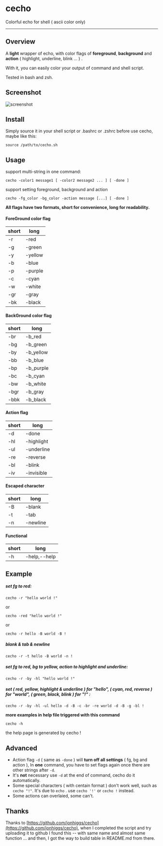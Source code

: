 # cecho #

Colorful echo for shell ( ascii color only)

----------

## Overview ##

A **light** wrapper of echo, with color flags of **foreground**, **background** and **action** ( highlight, underline, blink ... ) .

With it, you can easily color your output of command and shell script.

Tested in bash and zsh.

## Screenshot ##

![screenshot](https://raw.github.com/springlie/cecho/master/screenshot.png)

## Install ##

Simply source it in your shell script or .bashrc or .zshrc before use cecho, maybe like this:

`source /path/to/cecho.sh`

## Usage ##

support multi-string in one command:

	cecho -color1 message1 [ -color2 message2 ... ] [ -done ]

support setting foreground, background and action

	cecho -fg_color -bg_color -action message [...] [ -done ]

**All flags have two formats, short for convenience, long for readability.**

#### ForeGround color flag ##

| short |  long        |
| ----- | -------      |
| -r    | -red         |
| -g    | -green       |
| -y    | -yellow      |
| -b    | -blue        |
| -p    | -purple      |
| -c    | -cyan        |
| -w    | -white       |
| -gr   | -gray        |
| -bk   | -black       |

#### BackGround color flag ####

| short |  long        |
| ----- | ------------ |
| -br   |  -b_red      |
| -bg   |  -b_green    |
| -by   |  -b_yellow   |
| -bb   |  -b_blue     |
| -bp   |  -b_purple   |
| -bc   |  -b_cyan     |
| -bw   |  -b_white    |
| -bgr  |  -b_gray     |
| -bbk  |  -b_black    |

#### Action flag ####

| short |  long        |
| ----- | ------------ |
| -d    |  -done       |
| -hl   |  -highlight  |
| -ul   |  -underline  |
| -re   |  -reverse    |
| -bl   |  -blink      |
| -iv   |  -invisible  |

#### Escaped character ####

| short |  long        |
| ----- | ------------ |
| -B    |  -blank      |
| -t    |  -tab		   |
| -n    |  -newline    |

#### Functional ####

| short |  long        |
| ----- | ------------ |
| -h    | -help,--help |

## Example ##

##### set fg to red: #####
	
	cecho -r "hello world !"
or

	cecho -red "hello world !"

or

	cecho -r hello -B world -B !

##### blank & tab & newline #####

	cecho -r -t hello -B world -n !

##### set fg to red, bg to yellow, action to highlight and underline: #####

	cecho -r -by -hl "hello world !"

##### set ( red, yellow, highlight & underline ) for "hello", ( cyan, red, reverse ) for "world", ( green, black, blink ) for "!" : #####

	cecho -r -by -hl -ul hello -d -B -c -br -re world -d -B -g -bl !

**more examples in help file triggered with this command**

`cecho -h`

the help page is generated by cecho !

## Advanced ##

- Action flag `-d` ( same as `-done` ) will **turn off all settings** ( fg, bg and action ), In **one** command, you have to set flags again once there are other strings after `-d`.
- It's **not** necessary use `-d` at the end of command, cecho do it automatically.
- Some special characters ( with centain format ) don't work well, such as `cecho "!"`. It's due to `echo` . use `cecho '!'` or `cecho !` instead.
- Some actions can overlaied, some can't.

## Thanks ##

Thanks to [https://github.com/jonhiggs/cecho](https://github.com/jonhiggs/cecho), when I completed the script and try uploading it to github I found this -- with same name and almost same function ... and then, I got the way to build table in README.md from there.

